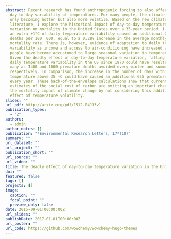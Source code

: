```yaml
---
abstract: Recent research has found anthropogenic forcing to also affect
  day-to-day variability of temperatures. For many people, the climate is not
  only becoming hotter but also more volatile. Based on the new climate-economy
  literature, I explore the historical impact of day-to-day temperature
  variation on mortality in the United States over a 35-year period. I find that
  an extra +1°C of daily temperature variability caused an additional 0.206
  deaths per 100  000, equal to a 0.28% increase in the average monthly
  mortality rate. There is, however, evidence of adaptation to daily temperature
  variability as income and access to air-conditioning have increased and as
  people have become accustomed to large seasonal variation in temperatures.
  Given the deadly effect of day-to-day temperature variation, falling average
  daily temperature variability in the US since 1970 could have resulted in as
  many as 1400 and 1600 premature deaths avoided every winter and summer,
  respectively. In comparison, the increase in the number of days with a mean
  temperature above 35 ∘C could have caused an additional 655 premature deaths
  every year. These back-of-the-envelope calculations show that current
  estimates of the social cost of carbon are omitting an important channel for
  the mortality impact of climate change by not considering this additional
  effect of temperature volatility.
slides: ""
url_pdf: http://arxiv.org/pdf/1512.04133v1
publication_types:
  - "2"
authors:
  - admin
author_notes: []
publication: "*Environmental Research Letters, 17*(10)"
summary: ""
url_dataset: ""
url_project: ""
publication_short: ""
url_source: ""
url_video: ""
title: The deadly effect of day-to-day temperature variation in the United States
doi: ""
featured: false
tags: []
projects: []
image:
  caption: ""
  focal_point: ""
  preview_only: false
date: 2015-09-01T00:00:00Z
url_slides: ""
publishDate: 2017-01-01T00:00:00Z
url_poster: ""
url_code: https://github.com/wowchemy/wowchemy-hugo-themes
---
```

